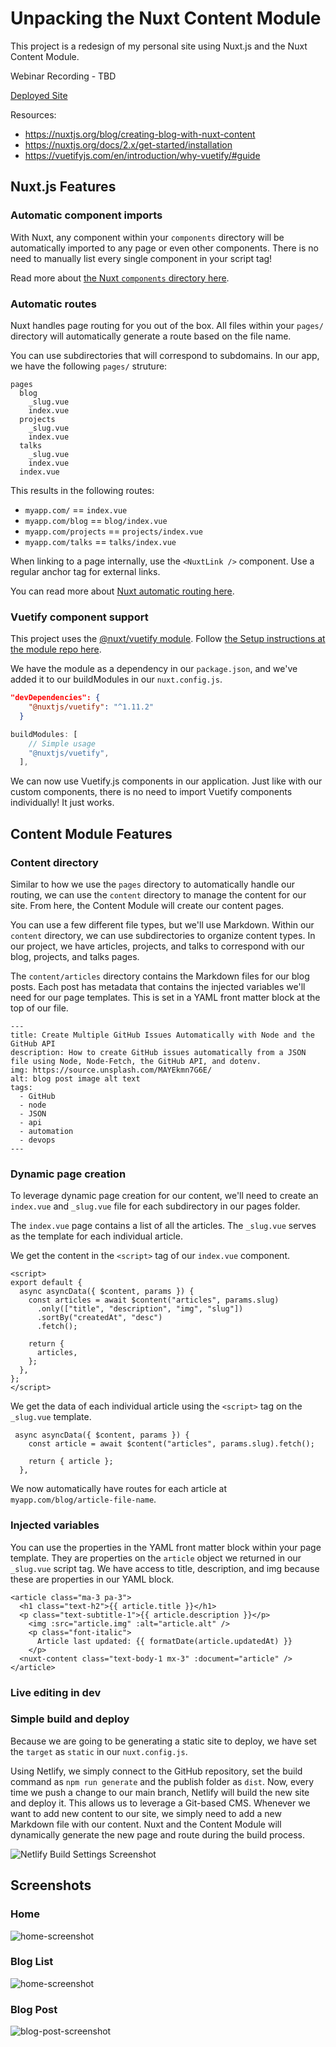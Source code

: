 # Unpacking the Nuxt Content Module

This project is a redesign of my personal site using Nuxt.js and the Nuxt Content Module.

Webinar Recording - TBD

[Deployed Site](https://stoic-jones-84f845.netlify.app/)

Resources:

- https://nuxtjs.org/blog/creating-blog-with-nuxt-content
- https://nuxtjs.org/docs/2.x/get-started/installation
- https://vuetifyjs.com/en/introduction/why-vuetify/#guide

## Nuxt.js Features

### Automatic component imports

With Nuxt, any component within your `components` directory will be automatically imported to any page or even other components. There is no need to manually list every single component in your script tag!

Read more about [the Nuxt `components` directory here](https://nuxtjs.org/docs/2.x/get-started/directory-structure#the-components-directory).

### Automatic routes

Nuxt handles page routing for you out of the box. All files within your `pages/` directory will automatically generate a route based on the file name.

You can use subdirectories that will correspond to subdomains. In our app, we have the following `pages/` struture:

```
pages
  blog
    _slug.vue
    index.vue
  projects
    _slug.vue
    index.vue
  talks
    _slug.vue
    index.vue
  index.vue
```

This results in the following routes:

- `myapp.com/` == `index.vue`
- `myapp.com/blog` == `blog/index.vue`
- `myapp.com/projects` == `projects/index.vue`
- `myapp.com/talks` == `talks/index.vue`

When linking to a page internally, use the `<NuxtLink />` component. Use a regular anchor tag for external links.

You can read more about [Nuxt automatic routing here](https://nuxtjs.org/docs/2.x/get-started/routing).

### Vuetify component support

This project uses the [@nuxt/vuetify module](https://github.com/nuxt-community/vuetify-module). Follow [the Setup instructions at the module repo here](https://github.com/nuxt-community/vuetify-module#setup).

We have the module as a dependency in our `package.json`, and we've added it to our buildModules in our `nuxt.config.js`.

```package.json
"devDependencies": {
    "@nuxtjs/vuetify": "^1.11.2"
  }
```

```nuxt.config.js
buildModules: [
    // Simple usage
    "@nuxtjs/vuetify",
  ],
```

We can now use Vuetify.js components in our application. Just like with our custom components, there is no need to import Vuetify components individually! It just works.

## Content Module Features

### Content directory

Similar to how we use the `pages` directory to automatically handle our routing, we can use the `content` directory to manage the content for our site. From here, the Content Module will create our content pages.

You can use a few different file types, but we'll use Markdown. Within our `content` directory, we can use subdirectories to organize content types. In our project, we have articles, projects, and talks to correspond with our blog, projects, and talks pages.

The `content/articles` directory contains the Markdown files for our blog posts. Each post has metadata that contains the injected variables we'll need for our page templates. This is set in a YAML front matter block at the top of our file.

```
---
title: Create Multiple GitHub Issues Automatically with Node and the GitHub API
description: How to create GitHub issues automatically from a JSON file using Node, Node-Fetch, the GitHub API, and dotenv.
img: https://source.unsplash.com/MAYEkmn7G6E/
alt: blog post image alt text
tags:
  - GitHub
  - node
  - JSON
  - api
  - automation
  - devops
---
```

### Dynamic page creation

To leverage dynamic page creation for our content, we'll need to create an `index.vue` and `_slug.vue` file for each subdirectory in our pages folder.

The `index.vue` page contains a list of all the articles. The `_slug.vue` serves as the template for each individual article.

We get the content in the `<script>` tag of our `index.vue` component.

```
<script>
export default {
  async asyncData({ $content, params }) {
    const articles = await $content("articles", params.slug)
      .only(["title", "description", "img", "slug"])
      .sortBy("createdAt", "desc")
      .fetch();

    return {
      articles,
    };
  },
};
</script>
```

We get the data of each individual article using the `<script>` tag on the `_slug.vue` template.

```
 async asyncData({ $content, params }) {
    const article = await $content("articles", params.slug).fetch();

    return { article };
  },
```

We now automatically have routes for each article at `myapp.com/blog/article-file-name`.

### Injected variables

You can use the properties in the YAML front matter block within your page template. They are properties on the `article` object we returned in our `_slug.vue` script tag. We have access to title, description, and img because these are properties in our YAML block.

```
<article class="ma-3 pa-3">
  <h1 class="text-h2">{{ article.title }}</h1>
  <p class="text-subtitle-1">{{ article.description }}</p>
    <img :src="article.img" :alt="article.alt" />
    <p class="font-italic">
      Article last updated: {{ formatDate(article.updatedAt) }}
    </p>
  <nuxt-content class="text-body-1 mx-3" :document="article" />
</article>
```

### Live editing in dev

### Simple build and deploy

Because we are going to be generating a static site to deploy, we have set the `target` as `static` in our `nuxt.config.js`.

Using Netlify, we simply connect to the GitHub repository, set the build command as `npm run generate` and the publish folder as `dist`. Now, every time we push a change to our main branch, Netlify will build the new site and deploy it. This allows us to leverage a Git-based CMS. Whenever we want to add new content to our site, we simply need to add a new Markdown file with our content. Nuxt and the Content Module will dynamically generate the new page and route during the build process.

![Netlify Build Settings Screenshot](https://raw.githubusercontent.com/ceceliacreates/ceceliacreates-nuxt/main/assets/images/build-settings.PNG)

## Screenshots

### Home

![home-screenshot](https://github.com/ceceliacreates/ceceliacreates-nuxt/blob/main/assets/images/screenshot.PNG)

### Blog List

![home-screenshot](https://github.com/ceceliacreates/ceceliacreates-nuxt/blob/main/assets/images/blog-list-screenshot.PNG)

### Blog Post

![blog-post-screenshot](https://github.com/ceceliacreates/ceceliacreates-nuxt/blob/main/assets/images/blog-screenshot.PNG)
